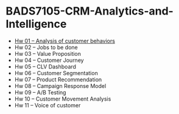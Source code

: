 # BADS7105-CRM-Analytics-and-Intelligence
* [Hw 01 – Analysis of customer behaviors](https://github.com/kittisak-su/BADS7105-CRM-Analytics-and-Intelligence/tree/main/Hw%2001%20%E2%80%93%20Analysis%20of%20customer%20behaviors)
* Hw 02 – Jobs to be done
* Hw 03 – Value Proposition
* Hw 04 – Customer Journey
* Hw 05 – CLV Dashboard
* Hw 06 – Customer Segmentation
* Hw 07 – Product Recommendation
* Hw 08 – Campaign Response Model
* Hw 09 – A/B Testing
* Hw 10 – Customer Movement Analysis
* Hw 11 – Voice of customer
